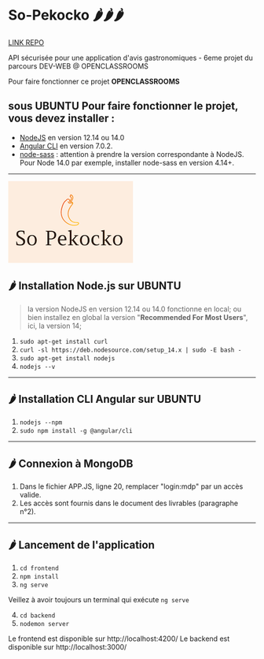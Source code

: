 # So-Pekocko 🌶️🌶️🌶️

[LINK REPO](https://github.com/git504/SoPekocko)

API sécurisée pour une application d'avis gastronomiques - 6eme projet du parcours DEV-WEB @ OPENCLASSROOMS

Pour faire fonctionner ce projet **OPENCLASSROOMS** 

## sous UBUNTU Pour faire fonctionner le projet, vous devez installer :
- [NodeJS](https://nodejs.org/en/download/) en version 12.14 ou 14.0 
- [Angular CLI](https://github.com/angular/angular-cli) en version 7.0.2.
- [node-sass](https://www.npmjs.com/package/node-sass) : attention à prendre la version correspondante à NodeJS. Pour Node 14.0 par exemple, installer node-sass en version 4.14+.

***

![LOGO](./15674356878125_image2.png)

## 🌶  Installation Node.js sur **UBUNTU** 

> la version NodeJS en version 12.14 ou 14.0 fonctionne en local;
> ou bien installez en global la version "**Recommended For Most Users**", ici, la version 14;

1. `sudo apt-get install curl`
2. `curl -sl https://deb.nodesource.com/setup_14.x | sudo -E bash -`
3. `sudo apt-get install nodejs`
4. `nodejs --v`

***

## 🌶  Installation CLI Angular sur **UBUNTU**
  
1. `nodejs --npm`
2. `sudo npm install -g @angular/cli`

***

## 🌶  Connexion à **MongoDB**

1. Dans le fichier APP.JS, ligne 20, remplacer "login:mdp" par un accès valide. 
2. Les accès sont fournis dans le document des livrables (paragraphe n°2).

***

## 🌶  Lancement de l'application

1. `cd frontend`
2. `npm install`
3. `ng serve` 

Veillez à avoir toujours un terminal qui exécute `ng serve`

4. `cd backend`
5. `nodemon server` 

Le frontend est disponible sur http://localhost:4200/
Le backend est disponible sur http://localhost:3000/